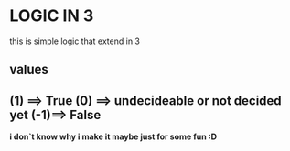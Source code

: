 # LOGIC IN 3
this is simple logic that extend in 3
## values
(1) ==> True
(0) ==> undecideable or not decided yet
(-1)==> False
--------------
**i don`t know why i make it maybe just for some fun :D**